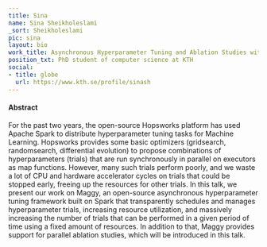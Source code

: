```yaml
---
title: Sina
name: Sina Sheikholeslami
_sort: Sheikholeslami
pic: sina
layout: bio
work_title: Asynchronous Hyperparameter Tuning and Ablation Studies with Apache Spark
position_txt: PhD student of computer science at KTH
social:
- title: globe
  url: https://www.kth.se/profile/sinash
---
```


#### Abstract
For the past two years, the open-source Hopsworks platform has used Apache Spark to distribute hyperparameter tuning tasks for Machine Learning. Hopsworks provides some basic optimizers (gridsearch, randomsearch, differential evolution) to propose combinations of hyperparameters (trials) that are run synchronously in parallel on executors as map functions. However, many such trials perform poorly, and we waste a lot of CPU and hardware accelerator cycles on trials that could be stopped early, freeing up the resources for other trials. In this talk, we present our work on Maggy, an open-source asynchronous hyperparameter tuning framework built on Spark that transparently schedules and manages hyperparameter trials, increasing resource utilization, and massively increasing the number of trials that can be performed in a given period of time using a fixed amount of resources. In addition to that, Maggy provides support for parallel ablation studies, which will be introduced in this talk.
